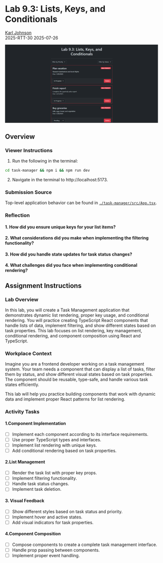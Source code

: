 # Lab 9.3: Lists, Keys, and Conditionals

[Karl Johnson](https://github.com/hirekarl)  
2025-RTT-30
<time datetime="2025-07-26">2025-07-26</time>  

![Preview of browser display of Lab 9.3 with three High Priority tasks shown.](./preview.png)

## Overview
### Viewer Instructions
1. Run the following in the terminal:

```bash
cd task-manager && npm i && npm run dev
```

2. Navigate in the terminal to http://localhost:5173.

### Submission Source
Top-level application behavior can be found in [`./task-manager/src/App.tsx`](./task-manager/src/App.tsx).

### Reflection
#### 1. How did you ensure unique keys for your list items?
>

#### 2. What considerations did you make when implementing the filtering functionality?
>

#### 3. How did you handle state updates for task status changes?
>

#### 4. What challenges did you face when implementing conditional rendering?
>


## Assignment Instructions
### Lab Overview
In this lab, you will create a Task Management application that demonstrates dynamic list rendering, proper key usage, and conditional rendering. You will practice creating TypeScript React components that handle lists of data, implement filtering, and show different states based on task properties. This lab focuses on list rendering, key management, conditional rendering, and component composition using React and TypeScript.

### Workplace Context
Imagine you are a frontend developer working on a task management system. Your team needs a component that can display a list of tasks, filter them by status, and show different visual states based on task properties. The component should be reusable, type-safe, and handle various task states efficiently.

This lab will help you practice building components that work with dynamic data and implement proper React patterns for list rendering.

### Activity Tasks
#### 1.Component Implementation
- [ ] Implement each component according to its interface requirements.
- [ ] Use proper TypeScript types and interfaces.
- [ ] Implement list rendering with unique keys.
- [ ] Add conditional rendering based on task properties.

#### 2.List Management
- [ ] Render the task list with proper key props.
- [ ] Implement filtering functionality.
- [ ] Handle task status changes.
- [ ] Implement task deletion.

#### 3. Visual Feedback
- [ ] Show different styles based on task status and priority.
- [ ] Implement hover and active states.
- [ ] Add visual indicators for task properties.

#### 4.Component Composition
- [ ] Compose components to create a complete task management interface.
- [ ] Handle prop passing between components.
- [ ] Implement proper event handling.